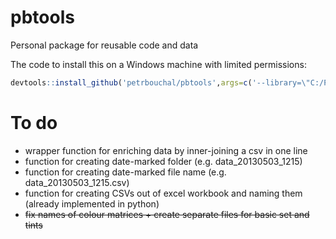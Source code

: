 pbtools
=======

Personal package for reusable code and data

The code to install this on a Windows machine with limited permissions:

```r
devtools::install_github('petrbouchal/pbtools',args=c('--library=\"C:/PROGRA~1/R/R-30~1.2/library\"'))
```

# To do

* wrapper function for enriching data by inner-joining a csv in one line
* function for creating date-marked folder (e.g. data_20130503_1215)
* function for creating date-marked file name (e.g. data_20130503_1215.csv)
* function for creating CSVs out of excel workbook and naming them (already implemented in python)
* ~~fix names of colour matrices + create separate files for basic set and tints~~
